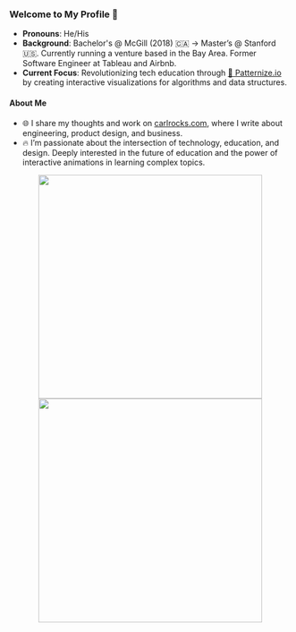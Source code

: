 ### Welcome to My Profile 👋  

- **Pronouns**: He/His  
- **Background**: Bachelor's @ McGill (2018) 🇨🇦 → Master’s @ Stanford 🇺🇸. Currently running a venture based in the Bay Area. Former Software Engineer at Tableau and Airbnb.
- **Current Focus**: Revolutionizing tech education through [🚀 Patternize.io](https://patternize.github.io) by creating interactive visualizations for algorithms and data structures.  


#### **About Me**  
- 🌐 I share my thoughts and work on [carlrocks.com](https://www.carlrocks.com), where I write about engineering, product design, and business.
- 🔥 I’m passionate about the intersection of technology, education, and design. Deeply interested in the future of education and the power of interactive animations in learning complex topics.

<div align="center">
  <img src="https://readme-daily-quotes.vercel.app/api?author=Steve+Jobs&quote=The+ones+who+are+crazy+enough+to+think+that+they+can+change+the+world,+are+the+ones+who+do.&theme=radical" width="400">
  <a href="https://steamcommunity.com/id/gazcn007/">
    <img src="https://github-readme-steam-card.vercel.app/status/?steamid=76561198027686293&animated_avatar=true&show_recent_game_bg=true" width="400">
  </a>
</div>

